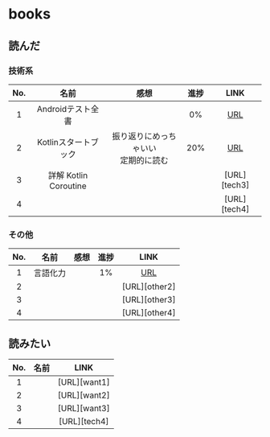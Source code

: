 # books

## 読んだ
### 技術系
|No.| 名前 | 感想 | 進捗 | LINK |
|:-:|:---:|:---:|:---:|:---:|
|1|Androidテスト全書 | |0% |[URL][tech1]|
|2|Kotlinスタートブック| 振り返りにめっちゃいい <br> 定期的に読む |20%|[URL][tech2]|
|3|詳解 Kotlin Coroutine|  | |[URL][tech3]|
|4|| | |[URL][tech4]|



### その他
|No.| 名前 | 感想 | 進捗 | LINK |
|:-:|:---:|:---:|:---:|:---:|
|1|言語化力| | 1% |[URL][other1] |
|2|| | |[URL][other2]|
|3|| | |[URL][other3]|
|4|| | |[URL][other4]|

## 読みたい
|No.| 名前 | LINK |
|:-:|:---:|:---:|
|1| |[URL][want1]|
|2| |[URL][want2]|
|3| |[URL][want3]|
|4| |[URL][tech4]|


[tech1]:https://www.amazon.co.jp/dp/490942704X/ref=cm_sw_r_tw_dp_i4beGbFSHQ3P8
[tech2]:https://www.amazon.co.jp/dp/4865940391/ref=cm_sw_r_tw_dp_VMBeGbCF93N4T

[other1]:https://www.amazon.co.jp/dp/4815602735/ref=cm_sw_r_tw_dp_xTBeGbS4NWY5E
